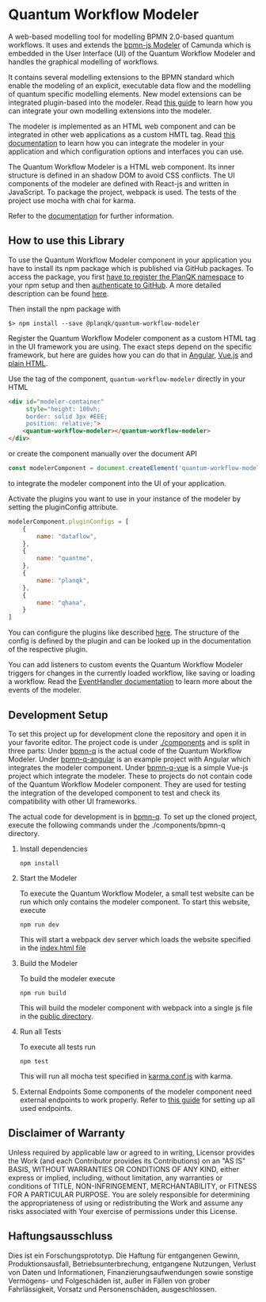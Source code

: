 # Quantum Workflow Modeler
A web-based modelling tool for modelling BPMN 2.0-based quantum workflows. It uses and extends the 
[bpmn-js Modeler](https://github.com/bpmn-io/bpmn-js/) of Camunda which is embedded in the User Interface (UI) of the 
Quantum Workflow Modeler and handles the graphical modelling of workflows. 

It contains several modelling extensions to the BPMN standard which enable the modeling of an explicit, executable data 
flow and the modelling of quantum specific modelling elements. New model extensions can be integrated plugin-based into 
the modeler. Read [this guide](doc/quantum-workflow-modeler/editor/plugin/plugin-integration.md) to learn how you can integrate 
your own modelling extensions into the modeler.

The modeler is implemented as an HTML web component and can be integrated in other web applications as a custom HMTL tag. 
Read [this documentation](doc/integration-guide/integration-guide.md) to learn how you can 
integrate the modeler in your application and which configuration options and interfaces you can use. 

The Quantum Workflow Modeler is a HTML web component. Its inner structure is defined in an shadow DOM to avoid CSS conflicts.
The UI components of the modeler are defined with React-js and written in JavaScript. To package the project, webpack is used.
The tests of the project use mocha with chai for karma.

Refer to the [documentation](doc/README.md) for further information.

## How to use this Library

To use the Quantum Workflow Modeler component in your application you have to install its npm package which is published 
via GitHub packages. To access the package, you first [have to register the PlanQK namespace](https://docs.github.com/en/packages/working-with-a-github-packages-registry/working-with-the-npm-registry#installing-a-package) 
to your npm setup and then [authenticate to GitHub](https://docs.github.com/en/packages/working-with-a-github-packages-registry/working-with-the-npm-registry#authenticating-with-a-personal-access-token). 
A more detailed description can be found [here](doc/integration-guide/integration-guide.md).

Then install the npm package with
```
$> npm install --save @planqk/quantum-workflow-modeler
```

Register the Quantum Workflow Modeler component as a custom HTML tag in the UI framework you are using. The exact steps 
depend on the specific framework, but here are guides how you can do that in [Angular](), [Vue.js]() and [plain HTML]().

Use the tag of the component, ```quantum-workflow-modeler``` directly in your HTML
```html
<div id="modeler-container" 
     style="height: 100vh;
     border: solid 3px #EEE;
     position: relative;">
    <quantum-workflow-modeler></quantum-workflow-modeler>
</div>
```
or create the component manually over the document API
```javascript
const modelerComponent = document.createElement('quantum-workflow-modeler');
```
to integrate the modeler component into the UI of your application.

Activate the plugins you want to use in your instance of the modeler by setting the pluginConfig attribute.
```javascript
modelerComponent.pluginConfigs = [
    {
        name: "dataflow",
    },
    {
        name: "quantme",
    },
    {
        name: "planqk",
    },
    {
        name: "qhana",
    }
]
```

You can configure the plugins like described [here](doc/quantum-workflow-modeler/editor/plugin/plugin-config.md). The structure 
of the config is defined by the plugin and can be looked up in the documentation of the respective plugin. 

You can add listeners to custom events the Quantum Workflow Modeler triggers for changes in the currently loaded workflow, 
like saving or loading a workflow. Read the [EventHandler documentation]() to learn more about the events of the modeler. 

## Development Setup

To set this project up for development clone the repository and open it in your favorite editor. The project code is under
[./components](components) and is split in three parts: Under [bpmn-q](components/bpmn-q) is the actual code of the Quantum
Workflow Modeler. Under [bpmn-q-angular](components/bpmn-q-angular) is an example project with Angular which integrates the
modeler component. Under [bpmn-q-vue](components/bpmn-q-vue) is a simple Vue-js project which integrate the modeler. These 
to projects do not contain code of the Quantum Workflow Modeler component. They are used for testing the integration of the 
developed component to test and check its compatibility with other UI frameworks.

The actual code for development is in [bpmn-q](components/bpmn-q). To set up the cloned project, execute the following 
commands under the ./components/bpmn-q directory.
1. Install dependencies
    ```
    npm install
    ```

2. Start the Modeler

    To execute the Quantum Workflow Modeler, a small test website can be run which only contains the modeler component. 
    To start this website, execute
    ```
    npm run dev
    ```
   This will start a webpack dev server which loads the website specified in the [index.html file](components/bpmn-q/public/index.html)
      
3. Build the Modeler
    
    To build the modeler execute
    ```
    npm run build
    ```
   This will build the modeler component with webpack into a single js file in the [public directory](components/bpmn-q/public).

4. Run all Tests
    
    To execute all tests run
    ```
    npm test 
   ```
   This will run all mocha test specified in [karma.conf.js](components/bpmn-q/karma.conf.js) with karma.

5. External Endpoints
    Some components of the modeler component need external endpoints to work properly. Refer to [this guide](doc/devloper-setup/developer-setup.md) 
    for setting up all used endpoints.

## Disclaimer of Warranty

Unless required by applicable law or agreed to in writing, Licensor provides the Work (and each Contributor provides its 
Contributions) on an "AS IS" BASIS, WITHOUT WARRANTIES OR CONDITIONS OF ANY KIND, either express or implied, including, 
without limitation, any warranties or conditions of TITLE, NON-INFRINGEMENT, MERCHANTABILITY, or FITNESS FOR A PARTICULAR 
PURPOSE.
You are solely responsible for determining the appropriateness of using or redistributing the Work and assume any risks 
associated with Your exercise of permissions under this License.

## Haftungsausschluss

Dies ist ein Forschungsprototyp.
Die Haftung für entgangenen Gewinn, Produktionsausfall, Betriebsunterbrechung, entgangene Nutzungen, Verlust von Daten 
und Informationen, Finanzierungsaufwendungen sowie sonstige Vermögens- und Folgeschäden ist, außer in Fällen von grober 
Fahrlässigkeit, Vorsatz und Personenschäden, ausgeschlossen.
